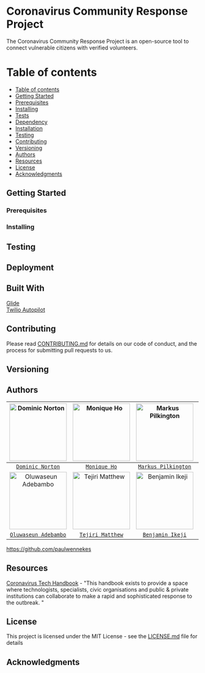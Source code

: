 # Coronavirus Community Response Project

The Coronavirus Community Response Project is an open-source tool to connect vulnerable citizens with verified volunteers.

Table of contents
=================

<!--ts-->
   * [Table of contents](#table-of-contents)
   * [Getting Started](#getting-started)
   * [Prerequisites](#prerequisites)
   * [Installing](#installing)
   * [Tests](#tests)
   * [Dependency](#dependency)
   * [Installation](#installation)
   * [Testing](#testing)
   * [Contributing](#contributing)
   * [Versioning](#versioning)
   * [Authors](#authors)
   * [Resources](#resources)
   * [License](#license)
   * [Acknowledgments](#acknowledgments)
<!--te-->

## Getting Started

### Prerequisites

### Installing

## Testing

## Deployment

## Built With

[Glide](https://go.glideapps.com/)<br/>
[Twilio Autopilot](https://www.twilio.com/autopilot)

## Contributing

Please read [CONTRIBUTING.md](https://github.com/dominiconorton/coronavirus-community-response-project/blob/master/CONTRIBUTING.md) for details on our code of conduct, and the process for submitting pull requests to us.

## Versioning


## Authors



| <a href="https://github.com/dominiconorton/" target="_blank"><img src="https://covid-19-response.s3.eu-west-2.amazonaws.com/Dominic+Norton.jpg" alt="Dominic Norton" width="150"> | <a href="LINK" target="_blank"><img src="https://covid-19-response.s3.eu-west-2.amazonaws.com/Monique+Ho.jpg" alt="Monique Ho" width="150">  | <a href="LINK" target="_blank"><img src="https://covid-19-response.s3.eu-west-2.amazonaws.com/placeholder.jpg" alt="Markus Pilkington" width="150"> | <a href="LINK" target="_blank"><img src="https://covid-19-response.s3.eu-west-2.amazonaws.com/placeholder.jpg" alt="James Kaguima" width="150"> | <a href="LINK" target="_blank"><img src="https://covid-19-response.s3.eu-west-2.amazonaws.com/placeholder.jpg" alt="Kieron Scully" width="150"> |
|:---:|:---:| :---:|:---:|:---:|
|<a href="https://github.com/dominiconorton/" target="_blank">`Dominic Norton`</a>|<a href="LINK" target="_blank">`Monique Ho`</a>|<a href="LINK" target="_blank">`Markus Pilkington`</a>|<a href="LINK" target="_blank">`James Kaguima`</a>|<a href="LINK" target="_blank">`Kieron Scully`</a>|
| <a href="LINK" target="_blank"><img src="https://covid-19-response.s3.eu-west-2.amazonaws.com/placeholder.jpg" alt="Oluwaseun Adebambo" width="150"> | <a href="LINK" target="_blank"><img src="https://covid-19-response.s3.eu-west-2.amazonaws.com/placeholder.jpg" alt="Tejiri Matthew" width="150"> | <a href="LINK" target="_blank"><img src="https://covid-19-response.s3.eu-west-2.amazonaws.com/placeholder.jpg" alt="Benjamin Ikeji" width="150"> | <a href="https://github.com/paulwennekes" target="_blank"><img src="https://covid-19-response.s3.eu-west-2.amazonaws.com/Paul+Wennekes.jpg" alt="Paul Wennekes" width="150"> | |
|<a href="LINK" target="_blank">`Oluwaseun Adebambo`</a>|<a href="LINK" target="_blank">`Tejiri Matthew`</a>|<a href="LINK" target="_blank">`Benjamin Ikeji`</a>|<a href="https://github.com/paulwennekes" target="_blank">`Paul Wennekes`</a>|<a href="LINK" target="_blank"></a>|


https://github.com/paulwennekes

## Resources

[Coronavirus Tech Handbook](https://coronavirustechhandbook.com) - "This handbook exists to provide a space where technologists, specialists, civic organisations and public & private institutions can collaborate to make a rapid and sophisticated response to the outbreak. "

## License

This project is licensed under the MIT License - see the [LICENSE.md](https://github.com/dominiconorton/coronavirus-community-response-project/blob/master/LICENSE) file for details

## Acknowledgments

